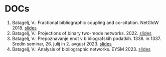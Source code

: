 # DOCs

1. Batagelj, V.: Fractional bibliographic coupling and co-citation. NetGloW 2018. [slides](./fractional.pdf)
1. Batagelj, V.: Projections of binary two-mode networks. 2022. [slides](./StatDays22.pdf)
1. Batagelj, V.: Prepoznavanje enot v bibliografskih podatkih. 1336. in 1337. Sredin seminar, 26. julij in 2. avgust 2023. [slides](./sreda1336+7.pdf)
1. Batagelj, V.: Analysis of bibliographic networks. EYSM 2023. [slides](./VB_EYSM23.pdf)
